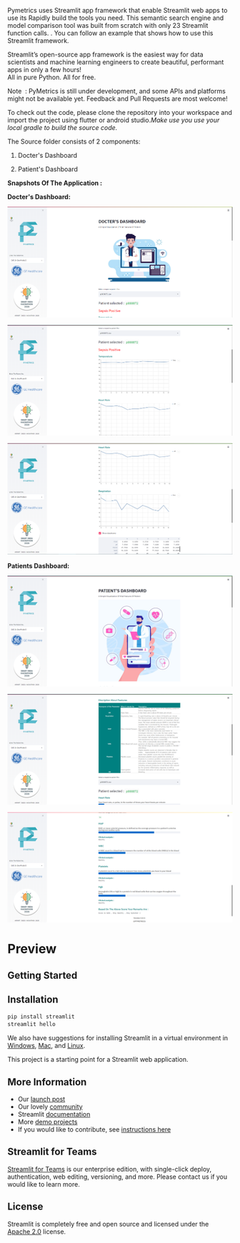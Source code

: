 Pymetrics uses Streamlit app framework​ that enable Streamlit web apps to use its 
Rapidly build the tools you need. This semantic search engine and model comparison 
tool was built from scratch with only 23 Streamlit function calls. . You can follow 
an example that shows how to use this Streamlit framework.

Streamlit’s open-source app framework is the easiest way for data scientists and 
machine learning engineers to create beautiful, performant apps in only a few hours!  
All in pure Python. All for free.

Note ​ : PyMetrics is still under development, and some APIs and platforms might
not be available yet. ​Feedback​ and ​Pull Requests​ are most welcome!

To check out the code, please clone the repository into your workspace and
import the project using flutter or android studio. *​Make use you use your local
gradle to build the source code.*

The Source folder consists of 2 components:

1.  Docter's Dashboard

2.  Patient's Dashboard


**Snapshots Of The Application :**

**Docter's Dashboard:**

![](src/ss1.png)

![](src/ss2.png)

![](src/ss3.png)

**Patients Dashboard:**

![](src/ss7.png)

![](src/ss8.png)

![](src/ss10.png)


Preview
=======

Getting Started
---------------

## Installation

```bash
pip install streamlit
streamlit hello
```

We also have suggestions for installing Streamlit in a virtual environment 
in [Windows](https://github.com/streamlit/streamlit/wiki/Installing-in-a-virtual-environment#on-windows), 
[Mac](https://github.com/streamlit/streamlit/wiki/Installing-in-a-virtual-environment#on-mac--linux), 
and [Linux](https://github.com/streamlit/streamlit/wiki/Installing-in-a-virtual-environment#on-mac--linux).

This project is a starting point for a Streamlit web application.

## More Information

- Our [launch post](https://towardsdatascience.com/coding-ml-tools-like-you-code-ml-models-ddba3357eace)
- Our lovely [community](https://discuss.streamlit.io/)
- Streamlit [documentation](https://docs.streamlit.io/)
- More [demo projects](https://github.com/streamlit/)
- If you would like to contribute, see [instructions here](https://github.com/streamlit/streamlit/wiki/Contributing)

## Streamlit for Teams

[Streamlit for Teams](https://streamlit.io/for-teams/) is our enterprise edition, with single-click deploy, authentication, web editing, versioning, and more. Please contact us if you would like to learn more.

## License

Streamlit is completely free and open source and licensed under the [Apache 2.0](https://www.apache.org/licenses/LICENSE-2.0) license.
